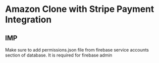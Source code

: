 # Amazon Clone with Stripe Payment Integration

## IMP

Make sure to add permissions.json file from firebase service accounts section of database. It is required for firebase admin
